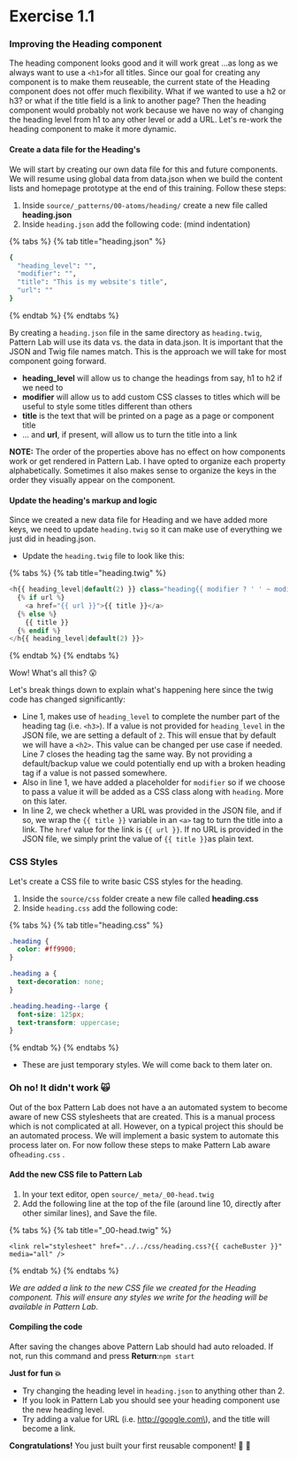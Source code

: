 # Exercise 1.1

### Improving the Heading component

The heading component looks good and it will work great ...as long as we always want to use a `<h1>`for all titles. Since our goal for creating any component is to make them reuseable, the current state of the Heading component does not offer much flexibility. What if we wanted to use a h2 or h3? or what if the title field is a link to another page? Then the heading component would probably not work because we have no way of changing the heading level from h1 to any other level or add a URL. Let's re-work the heading component to make it more dynamic.

#### Create a data file for the Heading's

We will start by creating our own data file for this and future components. We will resume using global data from data.json when we build the content lists and homepage prototype at the end of this training.  Follow these steps:

1. Inside `source/_patterns/00-atoms/heading/` create a new file called **heading.json**
2. Inside `heading.json` add the following code: \(mind indentation\)

{% tabs %}
{% tab title="heading.json" %}
```bash
{
  "heading_level": "",
  "modifier": "",
  "title": "This is my website's title",
  "url": ""
}
```
{% endtab %}
{% endtabs %}

By creating a `heading.json` file in the same directory as `heading.twig`, Pattern Lab will use its data vs. the data in data.json.  It is important that the JSON and Twig file names match.  This is the approach we will take for most component going forward.

* **heading\_level** will allow us to change the headings from say, h1 to h2 if we need to
* **modifier** will allow us to add custom CSS classes to titles which will be useful to style some titles different than others
* **title** is the text that will be printed on a page as a page or component title
* ... and **url**, if present, will allow us to turn the title into a link

**NOTE:**  The order of the properties above has no effect on how components work or get rendered in Pattern Lab.  I have opted to organize each property alphabetically.  Sometimes it also makes sense to organize the keys in the order they visually appear on the component.

#### Update the heading's markup and logic

Since we created a new data file for Heading and we have added more keys, we need to update `heading.twig` so it can make use of everything we just did in heading.json.

* Update the `heading.twig` file to look like this: 

{% tabs %}
{% tab title="heading.twig" %}
```php
<h{{ heading_level|default(2) }} class="heading{{ modifier ? ' ' ~ modifier }}">
  {% if url %}
    <a href="{{ url }}">{{ title }}</a>
  {% else %}
    {{ title }}
  {% endif %}
</h{{ heading_level|default(2) }}>
```
{% endtab %}
{% endtabs %}

Wow! What's all this? 😮

Let's break things down to explain what's happening here since the twig code has changed significantly:

* Line 1, makes use of `heading_level` to complete the number part of the heading tag \(i.e. `<h3>`\).  If a value is not provided for `heading_level` in the JSON file, we are setting a default of `2`.  This will ensue that by default we will have a `<h2>`.  This value can be changed per use case if needed.  Line 7 closes the heading tag the same way. By not providing a default/backup value we could potentially end up with a broken heading tag if a value is not passed somewhere.
* Also in line 1, we have added a placeholder for `modifier` so if we choose to pass a value it will be added as a CSS class along with `heading`.  More on this later.
* In line 2, we check whether a URL was provided in the JSON file, and if so, we wrap the `{{ title }}` variable in an `<a>` tag to turn the title into a link.  The `href` value for the link is `{{ url }}`.  If no URL is provided in the JSON file, we simply print the value of `{{ title }}`as plain text.

### CSS Styles

Let's create a CSS file to write basic CSS styles for the heading.

1. Inside the `source/css` folder create a new file called  **heading.css**
2. Inside `heading.css` add the following code:

{% tabs %}
{% tab title="heading.css" %}
```css
.heading {
  color: #ff9900;
}

.heading a {
  text-decoration: none;
}

.heading.heading--large {
  font-size: 125px;
  text-transform: uppercase;
}
```
{% endtab %}
{% endtabs %}

* These are just temporary styles.  We will come back to them later on.

### Oh no! It didn't work 🙀

Out of the box Pattern Lab does not have a an automated system to become aware of new CSS stylesheets that are created. This is a manual process which is not complicated at all. However, on a typical project this should be an automated process. We will implement a basic system to automate this process later on. For now follow these steps to make Pattern Lab aware of`heading.css` .

#### Add the new CSS file to Pattern Lab

1. In your text editor, open `source/_meta/_00-head.twig`
2. Add the following line at the top of the file \(around line 10, directly after other similar lines\), and Save the file.

{% tabs %}
{% tab title="\_00-head.twig" %}
```markup
<link rel="stylesheet" href="../../css/heading.css?{{ cacheBuster }}" media="all" />
```
{% endtab %}
{% endtabs %}

_We are added a link to the new CSS file we created for the Heading component.  This will ensure any styles we write for the heading will be available in Pattern Lab._

#### Compiling the code

After saving the changes above Pattern Lab should had auto reloaded.  If not, run this command and press **Return**:`npm start`

**Just for fun 💥**

* Try changing the heading level in `heading.json` to anything other than 2.
* If you look in Pattern Lab you should see your heading component use the new heading level.
* Try adding a value for URL \(i.e. http://google.com\), and the title will become a link.

**Congratulations!** You just built your first reusable component! 🙌 🎉

